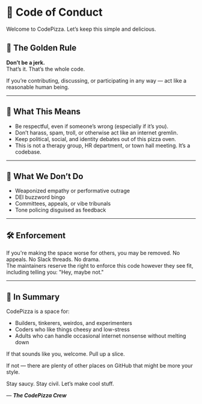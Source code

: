 # 🍕 Code of Conduct

Welcome to CodePizza. Let’s keep this simple and delicious.

## 🧠 The Golden Rule

**Don’t be a jerk.**  
That’s it. That’s the whole code.

If you’re contributing, discussing, or participating in any way — act like a reasonable human being.

---

## 🤝 What This Means

- Be respectful, even if someone’s wrong (especially if it’s you).
- Don’t harass, spam, troll, or otherwise act like an internet gremlin.
- Keep political, social, and identity debates out of this pizza oven.
- This is not a therapy group, HR department, or town hall meeting. It’s a codebase.

---

## 🚫 What We Don’t Do

- Weaponized empathy or performative outrage
- DEI buzzword bingo
- Committees, appeals, or vibe tribunals
- Tone policing disguised as feedback

---

## 🛠️ Enforcement

If you're making the space worse for others, you may be removed. No appeals. No Slack threads. No drama.  
The maintainers reserve the right to enforce this code however they see fit, including telling you: "Hey, maybe not."

---

## 🍕 In Summary

CodePizza is a space for:

- Builders, tinkerers, weirdos, and experimenters
- Coders who like things cheesy and low-stress
- Adults who can handle occasional internet nonsense without melting down

If that sounds like you, welcome. Pull up a slice.

If not — there are plenty of other places on GitHub that might be more your style.

Stay saucy. Stay civil. Let’s make cool stuff.

— ***The CodePizza Crew***

